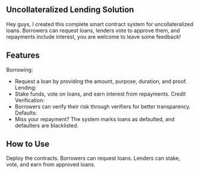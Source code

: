 ## Uncollateralized Lending Solution

Hey guys, I created this complete smart contract system for uncollateralized loans. Borrowers can request loans, lenders vote to approve them, and repayments include interest, you are welcome to leave some feedback! 

## Features

Borrowing:
- Request a loan by providing the amount, purpose, duration, and proof.
Lending:
- Stake funds, vote on loans, and earn interest from repayments.
Credit Verification:
- Borrowers can verify their risk through verifiers for better transparency.
Defaults:
- Miss your repayment? The system marks loans as defaulted, and defaulters are blacklisted.

## How to Use

Deploy the contracts. Borrowers can request loans. Lenders can stake, vote, and earn from approved loans.
